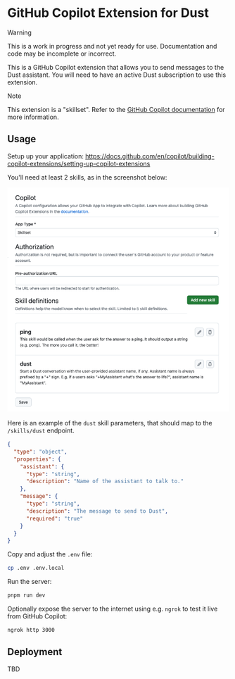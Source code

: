 # GitHub Copilot Extension for Dust

> [!WARNING]
> This is a work in progress and not yet ready for use. Documentation and code may be incomplete or incorrect.

This is a GitHub Copilot extension that allows you to send messages to the Dust assistant.
You will need to have an active Dust subscription to use this extension.

> [!NOTE]
> This extension is a "skillset". Refer to the [GitHub Copilot documentation](https://docs.github.com/en/copilot/building-copilot-extensions/building-a-copilot-skillset-for-your-copilot-extension/about-copilot-skillsets) for more information.

## Usage

Setup up your application: https://docs.github.com/en/copilot/building-copilot-extensions/setting-up-copilot-extensions

You'll need at least 2 skills, as in the screenshot below:

![Skills](./docs/skills.png)

Here is an example of the `dust` skill parameters, that should map to the `/skills/dust` endpoint.

```json
{
  "type": "object",
  "properties": {
    "assistant": {
      "type": "string",
      "description": "Name of the assistant to talk to."
    },
    "message": {
      "type": "string",
      "description": "The message to send to Dust",
      "required": "true"
    }
  }
}
```

Copy and adjust the `.env` file:

```sh
cp .env .env.local
```

Run the server:

```sh
pnpm run dev
```

Optionally expose the server to the internet using e.g. `ngrok` to test it live from GitHub Copilot:

```sh
ngrok http 3000
```

## Deployment

TBD
